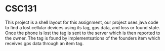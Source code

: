 # CSC131
This project is a shell layout for this assignment, our project uses java code to find a lost cellular devices using its tag, gps data, and loss or found state. 
Once the phone is lost the tag is sent to the server which is then reported to the owner. The tag is found
by implementsations of the founders item which receives gps data through an item tag.
